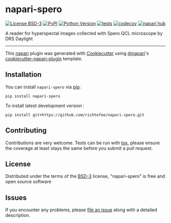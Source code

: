 # napari-spero

[![License BSD-3](https://img.shields.io/pypi/l/napari-spero.svg?color=green)](https://github.com/richtefee/napari-spero/raw/main/LICENSE)
[![PyPI](https://img.shields.io/pypi/v/napari-spero.svg?color=green)](https://pypi.org/project/napari-spero)
[![Python Version](https://img.shields.io/pypi/pyversions/napari-spero.svg?color=green)](https://python.org)
[![tests](https://github.com/richtefee/napari-spero/workflows/tests/badge.svg)](https://github.com/richtefee/napari-spero/actions)
[![codecov](https://codecov.io/gh/richtefee/napari-spero/branch/main/graph/badge.svg)](https://codecov.io/gh/richtefee/napari-spero)
[![napari hub](https://img.shields.io/endpoint?url=https://api.napari-hub.org/shields/napari-spero)](https://napari-hub.org/plugins/napari-spero)

A reader for hyperspectal images collected with Spero QCL microscope by DRS Daylight

----------------------------------

This [napari] plugin was generated with [Cookiecutter] using [@napari]'s [cookiecutter-napari-plugin] template.

<!--
Don't miss the full getting started guide to set up your new package:
https://github.com/napari/cookiecutter-napari-plugin#getting-started

and review the napari docs for plugin developers:
https://napari.org/stable/plugins/index.html
-->

## Installation

You can install `napari-spero` via [pip]:

    pip install napari-spero



To install latest development version :

    pip install git+https://github.com/richtefee/napari-spero.git


## Contributing

Contributions are very welcome. Tests can be run with [tox], please ensure
the coverage at least stays the same before you submit a pull request.

## License

Distributed under the terms of the [BSD-3] license,
"napari-spero" is free and open source software

## Issues

If you encounter any problems, please [file an issue] along with a detailed description.

[napari]: https://github.com/napari/napari
[Cookiecutter]: https://github.com/audreyr/cookiecutter
[@napari]: https://github.com/napari
[MIT]: http://opensource.org/licenses/MIT
[BSD-3]: http://opensource.org/licenses/BSD-3-Clause
[GNU GPL v3.0]: http://www.gnu.org/licenses/gpl-3.0.txt
[GNU LGPL v3.0]: http://www.gnu.org/licenses/lgpl-3.0.txt
[Apache Software License 2.0]: http://www.apache.org/licenses/LICENSE-2.0
[Mozilla Public License 2.0]: https://www.mozilla.org/media/MPL/2.0/index.txt
[cookiecutter-napari-plugin]: https://github.com/napari/cookiecutter-napari-plugin

[file an issue]: https://github.com/richtefee/napari-spero/issues

[napari]: https://github.com/napari/napari
[tox]: https://tox.readthedocs.io/en/latest/
[pip]: https://pypi.org/project/pip/
[PyPI]: https://pypi.org/
